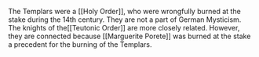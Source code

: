 The Templars were a [[Holy Order]], who were wrongfully burned at the stake during the 14th century. They are not a part of German Mysticism. The knights of the[[Teutonic Order]] are more closely related. However, they are connected because [[Marguerite Porete]] was burned at the stake a precedent for the burning of the Templars. 